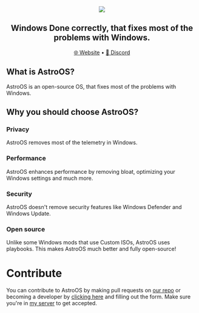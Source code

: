 <div align="center">
  <img src="https://raw.githubusercontent.com/AstroWin/.github/refs/heads/main/icon.png"  />
</div>
<h2 align="center">Windows Done correctly, that fixes most of the problems with Windows.</h2>

<p align="center">
  <a href="https://astrowin.is-a.dev" target="_blank">🌐 Website</a>
  •
  <a href="https://dsc.gg/enderdevcom" target="_blank">💬 Discord</a>
</p>

## What is AstroOS?
AstroOS is an open-source OS, that fixes most of the problems with Windows.

## Why you should choose AstroOS?
### Privacy
AstroOS removes most of the telemetry in Windows. 

### Performance
AstroOS enhances performance by removing bloat, optimizing your Windows settings and much more.

### Security
AstroOS doesn't remove security features like Windows Defender and Windows Update.

### Open source
Unlike some Windows mods that use Custom ISOs, AstroOS uses playbooks. This makes AstroOS much better and fully open-source!

# Contribute
You can contribute to AstroOS by making pull requests on [our repo](https://github.com/AstroWin/AstroOS) or becoming a developer by [clicking here](https://forms.office.com/r/dvi0pZ7cSV) and filling out the form. Make sure you're in [my server](https://dsc.gg/justwinstuff) to get accepted.
